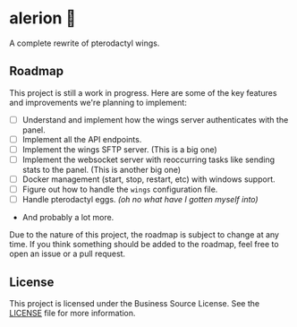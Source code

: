 # alerion 🛫

A complete rewrite of pterodactyl wings.

## Roadmap

This project is still a work in progress. Here are some of the key features and improvements we're planning to implement:

- [ ] Understand and implement how the wings server authenticates with the panel.
- [ ] Implement all the API endpoints.
- [ ] Implement the wings SFTP server. (This is a big one)
- [ ] Implement the websocket server with reoccurring tasks like sending stats to the panel. (This is another big one)
- [ ] Docker management (start, stop, restart, etc) with windows support.
- [ ] Figure out how to handle the `wings` configuration file.
- [ ] Handle pterodactyl eggs. _(oh no what have I gotten myself into)_
- And probably a lot more.

Due to the nature of this project, the roadmap is subject to change at any time. If you think something should be added to the roadmap, feel free to open an issue or a pull request.

## License

This project is licensed under the Business Source License. See the [LICENSE](LICENSE) file for more information.
